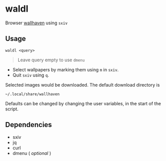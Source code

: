 # waldl

Browser [wallhaven](https://wallhaven.cc/) using `sxiv`

## Usage
```
waldl <query>
```
> Leave query empty to use `dmenu`

- Select wallpapers by marking them using `m` in `sxiv`.
- Quit `sxiv` using `q`.

Selected images would be downloaded. The default download directory is

	~/.local/share/wallhaven

Defaults can be changed by changing the user variables, in the start of the
script.


## Dependencies

* sxiv
* jq
* curl
* dmenu ( *optional* )
